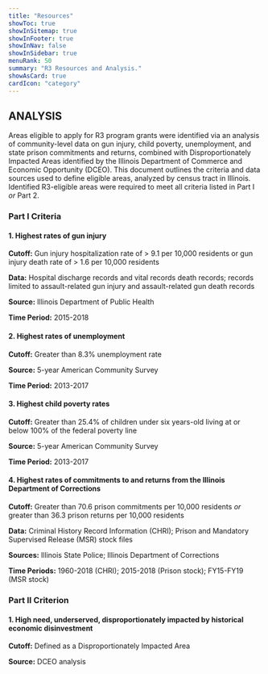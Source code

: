 ```yaml
---
title: "Resources"
showToc: true
showInSitemap: true
showInFooter: true
showInNav: false
showInSidebar: true
menuRank: 50
summary: "R3 Resources and Analysis."
showAsCard: true
cardIcon: "category"
---
```


## ANALYSIS

Areas eligible to apply for R3 program grants were identified via an analysis of community-level data on gun injury, child poverty, unemployment, and state prison commitments and returns, combined with Disproportionately Impacted Areas identified by the Illinois Department of Commerce and Economic Opportunity (DCEO). This document outlines the criteria and data sources used to define eligible areas, analyzed by census tract in Illinois. Identified R3-eligible areas were required to meet all criteria listed in Part I _or_ Part 2.

### Part I Criteria

<div class="ml-3">

#### 1. Highest rates of gun injury

**Cutoff:** Gun injury hospitalization rate of > 9.1 per 10,000 residents or gun injury death rate of > 1.6 per 10,000 residents

**Data:** Hospital discharge records and vital records death records; records limited to assault-related gun injury and assault-related gun death records

**Source:** Illinois Department of Public Health

**Time Period:** 2015-2018

#### 2. Highest rates of unemployment

**Cutoff:** Greater than 8.3% unemployment rate

**Source:** 5-year American Community Survey

**Time Period:** 2013-2017

#### 3. Highest child poverty rates

**Cutoff:** Greater than 25.4% of children under six years-old living at or below 100% of the federal poverty line

**Source:** 5-year American Community Survey

**Time Period:** 2013-2017

#### 4. Highest rates of commitments to and returns from the Illinois Department of Corrections

**Cutoff:** Greater than 70.6 prison commitments per 10,000 residents _or_ greater than 36.3 prison returns per 10,000 residents

**Data:** Criminal History Record Information (CHRI); Prison and Mandatory Supervised Release (MSR) stock files

**Sources:** Illinois State Police; Illinois Department of Corrections

**Time Periods:** 1960-2018 (CHRI); 2015-2018 (Prison stock); FY15-FY19 (MSR stock)

</div>

### Part II Criterion

<div class="ml-3">

#### 1. High need, underserved, disproportionately impacted by historical economic disinvestment

**Cutoff:** Defined as a Disproportionately Impacted Area

**Source:** DCEO analysis

</div>
